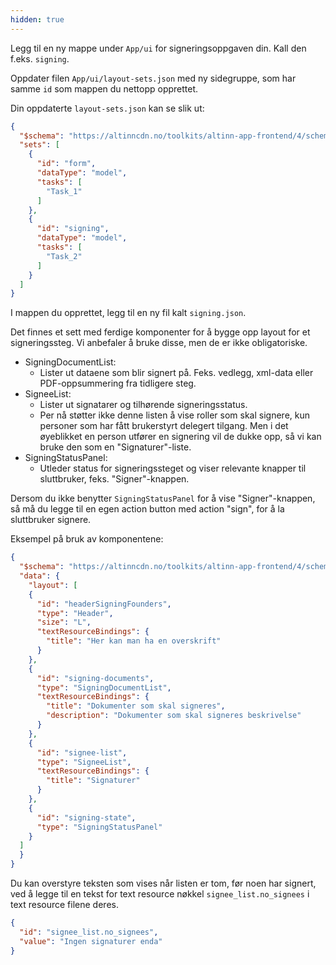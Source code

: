 ```yaml
---
hidden: true
---
```


Legg til en ny mappe under `App/ui` for signeringsoppgaven din. Kall den f.eks. `signing`.

Oppdater filen `App/ui/layout-sets.json` med ny sidegruppe, som har samme `id` som mappen du nettopp opprettet.

Din oppdaterte `layout-sets.json` kan se slik ut:

  ```json
  {
    "$schema": "https://altinncdn.no/toolkits/altinn-app-frontend/4/schemas/json/layout/layout-sets.schema.v1.json",
    "sets": [
      {
        "id": "form",
        "dataType": "model",
        "tasks": [
          "Task_1"
        ]
      },
      {
        "id": "signing",
        "dataType": "model",
        "tasks": [
          "Task_2"
        ]
      }
    ]
  }
  ``` 

I mappen du opprettet, legg til en ny fil kalt `signing.json`.

Det finnes et sett med ferdige komponenter for å bygge opp layout for et signeringssteg. Vi anbefaler å bruke disse, men de er ikke obligatoriske.

- SigningDocumentList:
  - Lister ut dataene som blir signert på. Feks. vedlegg, xml-data eller PDF-oppsummering fra tidligere steg.
- SigneeList:
  - Lister ut signatarer og tilhørende signeringsstatus. 
  - Per nå støtter ikke denne listen å vise roller som skal signere, kun personer som har fått brukerstyrt delegert tilgang. Men i det øyeblikket en person utfører en signering vil de dukke opp, så vi kan bruke den som en "Signaturer"-liste.
- SigningStatusPanel: 
  - Utleder status for signeringssteget og viser relevante knapper til sluttbruker, feks. "Signer"-knappen.

Dersom du ikke benytter `SigningStatusPanel` for å vise "Signer"-knappen, så må du legge til en egen action button med action "sign", for å la sluttbruker signere.

Eksempel på bruk av komponentene:

```json
{
  "$schema": "https://altinncdn.no/toolkits/altinn-app-frontend/4/schemas/json/layout/layout.schema.v1.json",
  "data": {
    "layout": [
    {
      "id": "headerSigningFounders",
      "type": "Header",
      "size": "L",
      "textResourceBindings": {
        "title": "Her kan man ha en overskrift"
      }
    },
    {
      "id": "signing-documents",
      "type": "SigningDocumentList",
      "textResourceBindings": {
        "title": "Dokumenter som skal signeres",
        "description": "Dokumenter som skal signeres beskrivelse"
      }
    },
    {
      "id": "signee-list",
      "type": "SigneeList",
      "textResourceBindings": {
        "title": "Signaturer"
      }
    },
    {
      "id": "signing-state",
      "type": "SigningStatusPanel"
    }
  ]
  }
}
```

Du kan overstyre teksten som vises når listen er tom, før noen har signert, ved å legge til en tekst for text resource nøkkel `signee_list.no_signees` i text resource filene deres.
```json
{
  "id": "signee_list.no_signees",
  "value": "Ingen signaturer enda"
}
```